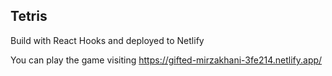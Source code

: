 ## Tetris 

Build with React Hooks and deployed to Netlify

You can play the game visiting https://gifted-mirzakhani-3fe214.netlify.app/

